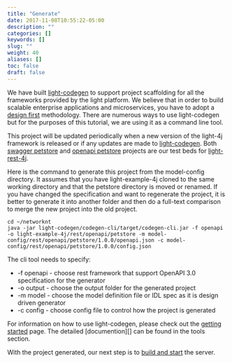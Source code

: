```yaml
---
title: "Generate"
date: 2017-11-08T10:55:22-05:00
description: ""
categories: []
keywords: []
slug: ""
weight: 40
aliases: []
toc: false
draft: false
---
```


We have built [light-codegen][] to support project scaffolding for all the frameworks 
provided by the light platform. We believe that in order to build scalable enterprise 
applications and microservices, you have to adopt a [design first][] methodology. 
There are numerous ways to use light-codegen but for the purposes of this tutorial, 
we are using it as a command line tool.
 
This project will be updated periodically when a new version of the light-4j framework is 
released or if any updates are made to [light-codegen][]. Both [swagger petstore][] and 
[openapi petstore][] projects are our test beds for [light-rest-4j][].

Here is the command to generate this project from the model-config directory. It assumes that 
you have light-example-4j cloned to the same working directory and that the petstore 
directory is moved or renamed. If you have changed the specification and want to regenerate 
the project, it is better to generate it into another folder and then do a full-text 
comparison to merge the new project into the old project.  

```
cd ~/networknt
java -jar light-codegen/codegen-cli/target/codegen-cli.jar -f openapi -o light-example-4j/rest/openapi/petstore -m model-config/rest/openapi/petstore/1.0.0/openapi.json -c model-config/rest/openapi/petstore/1.0.0/config.json
```

The cli tool needs to specify:
 
* -f openapi       - choose rest framework that support OpenAPI 3.0 specification for the generator
* -o output        - choose the output folder for the generated project
* -m model         - choose the model definition file or IDL spec as it is design driven generator
* -c config        - choose config file to control how the project is generated


For information on how to use light-codegen, please check out the [getting started][] page. The
detailed [documention][] can be found in the tools section.

With the project generated, our next step is to [build and start][] the server. 

[design first]: /design/design-first/
[light-codegen]: https://github.com/networknt/light-codegen
[light-rest-4j]: /style/light-rest-4j/
[getting started]: /getting-started/light-codegen/
[document]: /tool/light-codegen/
[build and start]: /tutorial/rest/openapi/petstore/build/
[swagger petstore]: https://github.com/networknt/light-example-4j/tree/master/rest/swagger/petstore
[openapi petstore]: https://github.com/networknt/light-example-4j/tree/master/rest/openapi/petstore

